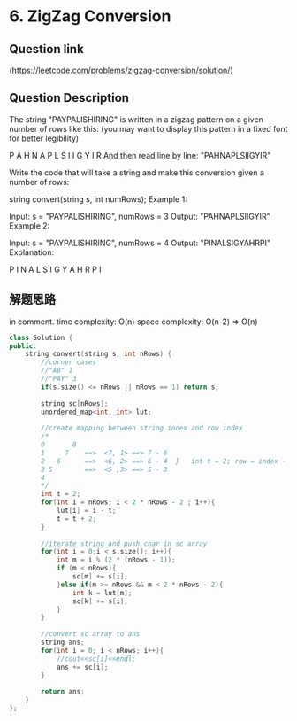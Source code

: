 # 6. ZigZag Conversion

## Question link
(https://leetcode.com/problems/zigzag-conversion/solution/)

## Question Description
The string "PAYPALISHIRING" is written in a zigzag pattern on a given number of rows like this: (you may want to display this pattern in a fixed font for better legibility)

P   A   H   N
A P L S I I G
Y   I   R
And then read line by line: "PAHNAPLSIIGYIR"

Write the code that will take a string and make this conversion given a number of rows:

string convert(string s, int numRows);
Example 1:

Input: s = "PAYPALISHIRING", numRows = 3
Output: "PAHNAPLSIIGYIR"
Example 2:

Input: s = "PAYPALISHIRING", numRows = 4
Output: "PINALSIGYAHRPI"
Explanation:

P     I    N
A   L S  I G
Y A   H R
P     I


## 解题思路
in comment.
time complexity: O(n)
space complexity: O(n-2) => O(n)

```c++
class Solution {
public:
    string convert(string s, int nRows) {
        //corner cases
        //"AB" 1
        //"PAY" 3
      	if(s.size() <= nRows || nRows == 1) return s;
        
        string sc[nRows];
        unordered_map<int, int> lut;
        
        //create mapping between string index and row index
        /*
        0       8
        1     7    ==>  <7, 1> ==> 7 - 6  
        2   6      ==>  <6, 2> ==> 6 - 4  }   int t = 2; row = index - t ; t = t + 2
        3 5        ==>  <5 ,3> ==> 5 - 3
        4          
        */
        int t = 2;
        for(int i = nRows; i < 2 * nRows - 2 ; i++){
            lut[i] = i - t;
            t = t + 2;
        }
        
        //iterate string and push char in sc array
        for(int i = 0;i < s.size(); i++){
            int m = i % (2 * (nRows - 1));
            if (m < nRows){
                sc[m] += s[i];
            }else if(m >= nRows && m < 2 * nRows - 2){
                int k = lut[m];
                sc[k] += s[i];
            }
        }
        
        //convert sc array to ans
        string ans;
        for(int i = 0; i < nRows; i++){
        	//cout<<sc[i]<<endl;
        	ans += sc[i];
        }
        
    	return ans; 
    }
};
```